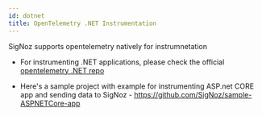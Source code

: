 ```yaml
---
id: dotnet
title: OpenTelemetry .NET Instrumentation
---
```


SigNoz supports opentelemetry natively for instrumnetation

- For instrumenting .NET applications, please check the official [opentelemetry .NET repo](https://github.com/open-telemetry/opentelemetry-dotnet)

- Here's a sample project with example for instrumenting ASP.net CORE app and sending data to SigNoz - https://github.com/SigNoz/sample-ASPNETCore-app